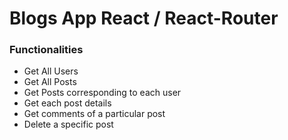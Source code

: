 # Blogs App React / React-Router

### Functionalities
<ul>
    <li>Get All Users</li>
    <li>Get All Posts</li>
    <li>Get Posts corresponding to each user</li>
    <li>Get each post details</li>
    <li>Get comments of a particular post</li>
    <li>Delete a specific post</li>
</ul>
